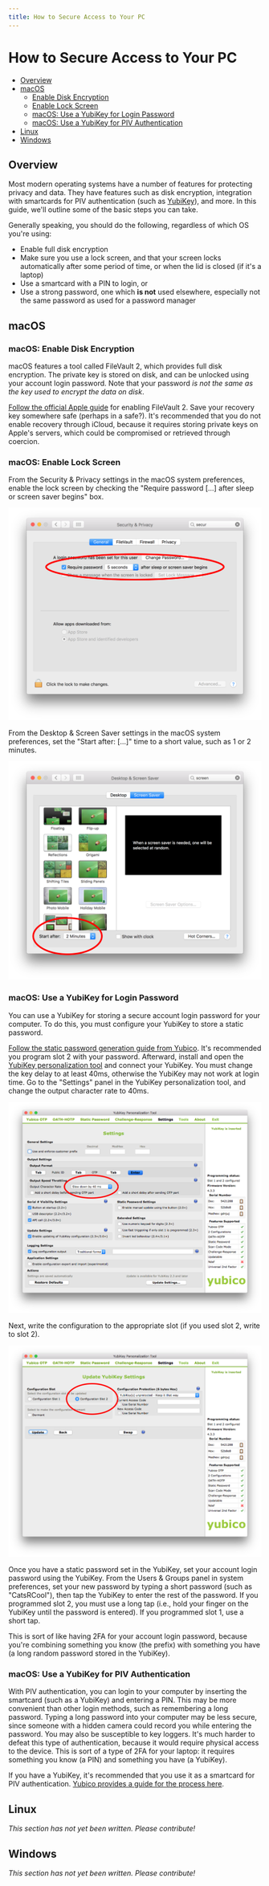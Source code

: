 ```yaml
---
title: How to Secure Access to Your PC
---
```


# How to Secure Access to Your PC

* [Overview](#overview)
* [macOS](#macos)
  * [Enable Disk Encryption](#macos-enable-disk-encryption)
  * [Enable Lock Screen](#macos-enable-lock-screen)
  * [macOS: Use a YubiKey for Login Password](#macos-use-a-yubikey-for-login-password)
  * [macOS: Use a YubiKey for PIV Authentication](#macos-use-a-yubikey-for-piv-authentication)
* [Linux](#linux)
* [Windows](#windows)

## Overview

Most modern operating systems have a number of features for protecting privacy and data. They have features such as disk encryption, integration with smartcards for PIV authentication (such as [YubiKey](https://en.wikipedia.org/wiki/YubiKey)), and more. In this guide, we'll outline some of the basic steps you can take.

Generally speaking, you should do the following, regardless of which OS you're using:

 * Enable full disk encryption
 * Make sure you use a lock screen, and that your screen locks automatically after some period of time, or when the lid is closed (if it's a laptop)
 * Use a smartcard with a PIN to login, or
 * Use a strong password, one which **is not** used elsewhere, especially not the same password as used for a password manager

## macOS

### macOS: Enable Disk Encryption

macOS features a tool called FileVault 2, which provides full disk encryption. The private key is stored on disk, and can be unlocked using your account login password. Note that your password _is not the same as the key used to encrypt the data on disk_.

[Follow the official Apple guide](https://support.apple.com/en-us/HT204837) for enabling FileVault 2. Save your recovery key somewhere safe (perhaps in a safe?). It's recommended that you do not enable recovery through iCloud, because it requires storing private keys on Apple's servers, which could be compromised or retrieved through coercion.

### macOS: Enable Lock Screen

From the Security & Privacy settings in the macOS system preferences, enable the lock screen by checking the "Require password [...] after sleep or screen saver begins" box.

![Enable macOS lock screen](/assets/img/secure-pc/enable-lock-screen-macos.png)

From the Desktop & Screen Saver settings in the macOS system preferences, set the "Start after: [...]" time to a short value, such as 1 or 2 minutes.

![Set macOS screensaver timeout](/assets/img/secure-pc/enable-screensaver-macos.png)

### macOS: Use a YubiKey for Login Password

You can use a YubiKey for storing a secure account login password for your computer. To do this, you must configure your YubiKey to store a static password.

[Follow the static password generation guide from Yubico](https://www.yubico.com/products/services-software/personalization-tools/static-password/). It's recommended you program slot 2 with your password. Afterward, install and open the [YubiKey personalization tool](https://www.yubico.com/products/services-software/personalization-tools/use/) and connect your YubiKey. You must change the key delay to at least 40ms, otherwise the YubiKey may not work at login time. Go to the "Settings" panel in the YubiKey personalization tool, and change the output character rate to 40ms.

![Set YubiKey character delay](/assets/img/secure-pc/yubikey-set-delay.png)

Next, write the configuration to the appropriate slot (if you used slot 2, write to slot 2).

![Write YubiKey config](/assets/img/secure-pc/yubikey-set-slot2.png)

Once you have a static password set in the YubiKey, set your account login password using the YubiKey. From the Users & Groups panel in system preferences, set your new password by typing a short password (such as "CatsRCool"), then tap the YubiKey to enter the rest of the password. If you programmed slot 2, you must use a long tap (i.e., hold your finger on the YubiKey until the password is entered). If you programmed slot 1, use a short tap.

This is sort of like having 2FA for your account login password, because you're combining something you know (the prefix) with something you have (a long random password stored in the YubiKey).

### macOS: Use a YubiKey for PIV Authentication

With PIV authentication, you can login to your computer by inserting the smartcard (such as a YubiKey) and entering a PIN. This may be more convenient than other login methods, such as remembering a long password. Typing a long password into your computer may be less secure, since someone with a hidden camera could record you while entering the password. You may also be susceptible to key loggers. It's much harder to defeat this type of authentication, because it would require physical access to the device. This is sort of a type of 2FA for your laptop: it requires something you know (a PIN) and something you have (a YubiKey).

If you have a YubiKey, it's recommended that you use it as a smartcard for PIV authentication. [Yubico provides a guide for the process here](https://www.yubico.com/support/knowledge-base/categories/articles/how-to-use-your-yubikey-with-macos-sierra/).

## Linux

_This section has not yet been written. Please contribute!_

## Windows

_This section has not yet been written. Please contribute!_
